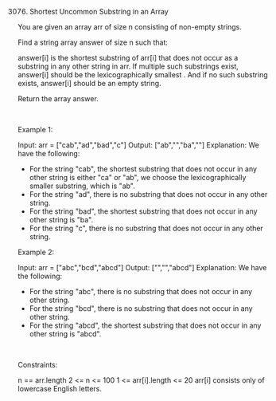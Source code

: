 3076. Shortest Uncommon Substring in an Array

You are given an array arr of size n consisting of non-empty strings.

Find a string array answer of size n such that:

answer[i] is the shortest 
substring
 of arr[i] that does not occur as a substring in any other string in arr. If multiple such substrings exist, answer[i] should be the 
lexicographically smallest
. And if no such substring exists, answer[i] should be an empty string.

Return the array answer.

 

Example 1:

Input: arr = ["cab","ad","bad","c"]
Output: ["ab","","ba",""]
Explanation: We have the following:
- For the string "cab", the shortest substring that does not occur in any other string is either "ca" or "ab", we choose the lexicographically smaller substring, which is "ab".
- For the string "ad", there is no substring that does not occur in any other string.
- For the string "bad", the shortest substring that does not occur in any other string is "ba".
- For the string "c", there is no substring that does not occur in any other string.


Example 2:

Input: arr = ["abc","bcd","abcd"]
Output: ["","","abcd"]
Explanation: We have the following:
- For the string "abc", there is no substring that does not occur in any other string.
- For the string "bcd", there is no substring that does not occur in any other string.
- For the string "abcd", the shortest substring that does not occur in any other string is "abcd".


 

Constraints:

n == arr.length
2 <= n <= 100
1 <= arr[i].length <= 20
arr[i] consists only of lowercase English letters.